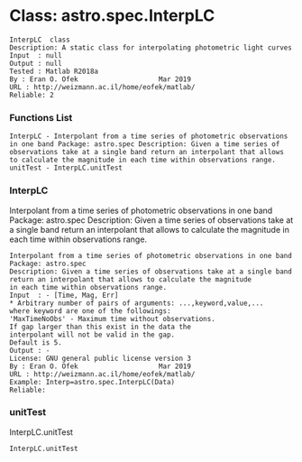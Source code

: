 # Class: astro.spec.InterpLC



    
      
    InterpLC  class  
    Description: A static class for interpolating photometric light curves  
    Input  : null  
    Output : null  
    Tested : Matlab R2018a  
    By : Eran O. Ofek                    Mar 2019  
    URL : http://weizmann.ac.il/home/eofek/matlab/  
    Reliable: 2  
      
      
      
      

### Functions List

    InterpLC - Interpolant from a time series of photometric observations in one band Package: astro.spec Description: Given a time series of observations take at a single band return an interpolant that allows to calculate the magnitude in each time within observations range.
    unitTest - InterpLC.unitTest

### InterpLC

Interpolant from a time series of photometric observations in one band Package: astro.spec Description: Given a time series of observations take at a single band return an interpolant that allows to calculate the magnitude in each time within observations range.


    
    Interpolant from a time series of photometric observations in one band  
    Package: astro.spec  
    Description: Given a time series of observations take at a single band  
    return an interpolant that allows to calculate the magnitude  
    in each time within observations range.  
    Input  : - [Time, Mag, Err]  
    * Arbitrary number of pairs of arguments: ...,keyword,value,...  
    where keyword are one of the followings:  
    'MaxTimeNoObs' - Maximum time without observations.  
    If gap larger than this exist in the data the  
    interpolant will not be valid in the gap.  
    Default is 5.  
    Output : -  
    License: GNU general public license version 3  
    By : Eran O. Ofek                    Mar 2019  
    URL : http://weizmann.ac.il/home/eofek/matlab/  
    Example: Interp=astro.spec.InterpLC(Data)  
    Reliable:  
      
      


### unitTest

InterpLC.unitTest


    
    InterpLC.unitTest  
      



